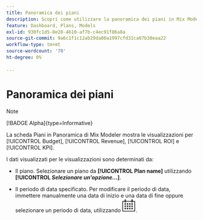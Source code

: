 ```yaml
---
title: Panoramica dei piani
description: Scopri come utilizzare la panoramica dei piani in Mix Modeler.
feature: Dashboard, Plans, Models
exl-id: 930fc1d5-8e28-4610-af7b-c4ec91f86a8a
source-git-commit: 9a6c1f1c12ab29da80a1997cfd31ca07b38eaa22
workflow-type: tm+mt
source-wordcount: '70'
ht-degree: 0%

---
```


# Panoramica dei piani

>[!NOTE]
>
>[!BADGE Alpha]{type=Informative}


La scheda Piani in Panoramica di Mix Modeler mostra le visualizzazioni per [!UICONTROL Budget], [!UICONTROL Revenue], [!UICONTROL ROI] e [!UICONTROL KPI].

I dati visualizzati per le visualizzazioni sono determinati da:

* Il piano. Selezionare un piano da **[!UICONTROL Plan name]** utilizzando **[!UICONTROL _Selezionare un&#39;opzione..._]**.

* Il periodo di data specificato. Per modificare il periodo di data, immettere manualmente una data di inizio e una data di fine oppure selezionare un periodo di data, utilizzando ![Calendario](/help/assets/icons/Calendar.svg).


